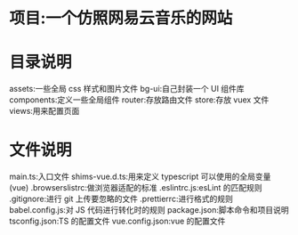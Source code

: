 # 项目:一个仿照网易云音乐的网站

# 目录说明

assets:一些全局 css 样式和图片文件
bg-ui:自己封装一个 UI 组件库
components:定义一些全局组件
router:存放路由文件
store:存放 vuex 文件
views:用来配置页面

# 文件说明

main.ts:入口文件
shims-vue.d.ts:用来定义 typescript 可以使用的全局变量(vue)
.browserslistrc:做浏览器适配的标准
.eslintrc.js:esLint 的匹配规则
.gitignore:进行 git 上传要忽略的文件
.prettierrc:进行格式的规则
babel.config.js:对 JS 代码进行转化时的规则
package.json:脚本命令和项目说明
tsconfig.json:TS 的配置文件
vue.config.json:vue 的配置文件
